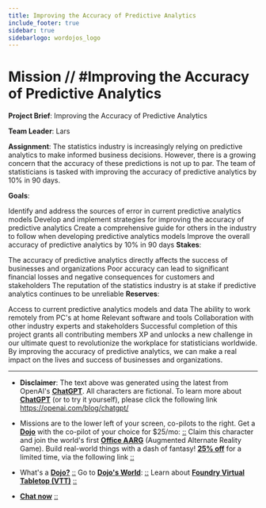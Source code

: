 ```yaml
---
title: Improving the Accuracy of Predictive Analytics
include_footer: true
sidebar: true
sidebarlogo: wordojos_logo
---
```

# Mission // #Improving the Accuracy of Predictive Analytics

**Project Brief**: Improving the Accuracy of Predictive Analytics

**Team Leader**: Lars

**Assignment**:
The statistics industry is increasingly relying on predictive analytics to make informed business decisions. However, there is a growing concern that the accuracy of these predictions is not up to par. The team of statisticians is tasked with improving the accuracy of predictive analytics by 10% in 90 days.

**Goals**:

Identify and address the sources of error in current predictive analytics models
Develop and implement strategies for improving the accuracy of predictive analytics
Create a comprehensive guide for others in the industry to follow when developing predictive analytics models
Improve the overall accuracy of predictive analytics by 10% in 90 days
**Stakes**:

The accuracy of predictive analytics directly affects the success of businesses and organizations
Poor accuracy can lead to significant financial losses and negative consequences for customers and stakeholders
The reputation of the statistics industry is at stake if predictive analytics continues to be unreliable
**Reserves**:

Access to current predictive analytics models and data
The ability to work remotely from PC's at home
Relevant software and tools
Collaboration with other industry experts and stakeholders
Successful completion of this project grants all contributing members XP and unlocks a new challenge in our ultimate quest to revolutionize the workplace for statisticians worldwide. By improving the accuracy of predictive analytics, we can make a real impact on the lives and success of businesses and organizations.

---

* **Disclaimer**: The text above was generated using the latest from OpenAI's [**ChatGPT**](https://openai.com/blog/chatgpt/).  All characters are fictional.  To learn more about [**ChatGPT**](https://openai.com/blog/chatgpt/) (or to try it yourself), please click the following link https://openai.com/blog/chatgpt/

* Missions are to the lower left of your screen, co-pilots to the right. Get a [**Dojo**](https://workmates.live/marketplace) with the co-pilot of your choice for $25/mo: [::](https://workmates.live/marketplace)  Claim this character and join the world's first [**Office AARG**](https://dojos.world) (Augmented Alternate Reality Game). Build real-world things with a dash of fantasy! [**25% off**](https://blog.workmates.live/deal-on-a-dojo) for a limited time, via the following link [::](https://blog.workmates.live/deal-on-a-dojo) 

* What's a [**Dojo?**](https://workdojos.com) [::](https://workdojos.com)  Go to [**Dojo's World**](https://dojos.world): [::](https://dojos.world)  Learn about [**Foundry Virtual Tabletop (VTT)**](https://foundryvtt.com) [::](https://foundryvtt.com/)

* [**Chat now**](https://chat.workmates.live/channel/support) [::](https://chat.workmates.live/channel/support)